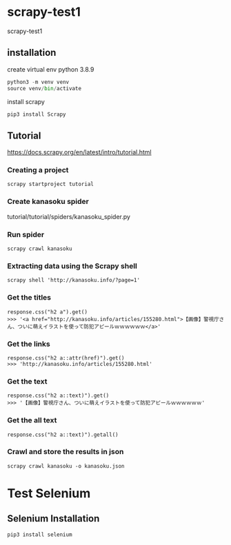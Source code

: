 # scrapy-test1
scrapy-test1

## installation
create virtual env python 3.8.9
```python
python3 -m venv venv
source venv/bin/activate
```
install scrapy
```python
pip3 install Scrapy
```

## Tutorial 
https://docs.scrapy.org/en/latest/intro/tutorial.html

### Creating a project
```
scrapy startproject tutorial
```

### Create kanasoku spider
tutorial/tutorial/spiders/kanasoku_spider.py
### Run spider
```
scrapy crawl kanasoku
```

### Extracting data using the Scrapy shell
```
scrapy shell 'http://kanasoku.info/?page=1'
```
### Get the titles
```
response.css("h2 a").get()
>>> '<a href="http://kanasoku.info/articles/155280.html">【画像】警視庁さん、ついに萌えイラストを使って防犯アピールｗｗｗｗｗｗ</a>'
```
### Get the links
```
response.css("h2 a::attr(href)").get()
>>> 'http://kanasoku.info/articles/155280.html'
```
### Get the text
```
response.css("h2 a::text)").get()
>>> '【画像】警視庁さん、ついに萌えイラストを使って防犯アピールｗｗｗｗｗｗ'
```
### Get the all text
```
response.css("h2 a::text)").getall()
```

### Crawl and store the results in json
```
scrapy crawl kanasoku -o kanasoku.json
```

# Test Selenium
## Selenium Installation
```
pip3 install selenium
```
